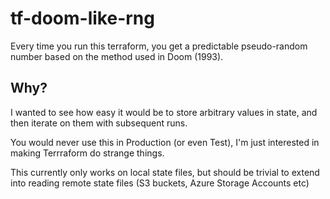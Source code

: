 # tf-doom-like-rng
Every time you run this terraform, you get a predictable pseudo-random number based on the method used in Doom (1993).

## Why?

I wanted to see how easy it would be to store arbitrary values in state, and then iterate on them with subsequent runs.

You would never use this in Production (or even Test), I'm just interested in making Terrraform do strange things.

This currently only works on local state files, but should be trivial to extend into reading remote state files (S3 buckets, Azure Storage Accounts etc)
